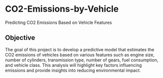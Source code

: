 # CO2-Emissions-by-Vehicle
Predicting CO2 Emissions Based on Vehicle Features
## Objective ##
The goal of this project is to develop a predictive model that estimates the CO2 emissions of vehicles based on various features such as engine size, number of cylinders, transmission type, number of gears, fuel consumption, and vehicle class. This analysis will highlight key factors influencing emissions and provide insights into reducing environmental impact.
